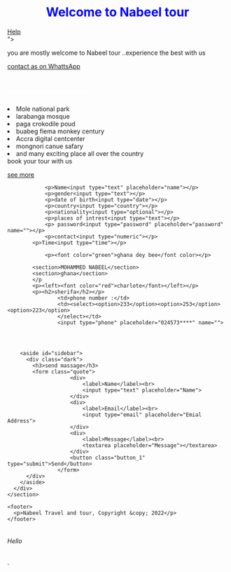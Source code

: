 <htm>
<html lang="en">
<head>
				<title>Nabeel tour</title>
				<h1><center><font color="blue">Welcome to Nabeel tour</font></center></h1>
</head>
<a href="help.html">Help</a>
<a href="youtube"></a>
<body><center></center><body> <img src="odk.jpg" alt="">"></center></body>
			<p>you are mostly welcome to Nabeel tour ..experience the best with us</p>
<p><a href="http://wa.me/233249482952"> contact as on WhattsApp</a></p>
<img src="new.jpg" alt="">
<p><cencer><h3><font color="white">places to visit includes👇</font></h3></cencer></p>
<li></font>Mole national park</li>

<li>larabanga mosque</li>
<img src="" alt="">

<li>paga crokodile poud</li>
				<li>buabeg fiema monkey century</li>
				<img src="" alt="">
				<li>Accra digital centcenter</li>
				<li>mongnori canue safary</li>
				<li>and many exciting place all over the country</li>
				<p<h6>book your tour with us</h6></p>
			<a href="nabeel.html">see more</a>
			
				
				<p>Name<input type="text" placeholder="name"></p>
				<p>gender<input type="text"></p>
				<p>date of birth<input type="date"></p>
				<p>country<input type="country"></p>
				<p>nationality<input type="optional"></p>
				<p>places of intrest<input type="text"></p>
				<p> password<input type="password" placeholder="password" name=""></p>
				<p>contact<input type="numeric"></p>
			<p>Time<input type="time"></p>
				
				<p><font color="green">ghana dey bee</font color></p>
				
			<section>MOHAMMED NABEEL</section>
			<section>ghana</section>
			</p
			<p><left><font color="red">charlote</font></left></p>
			<p><h2>sherifa</h2></p>
					<td>phone number :</td>
					<td><select><option>233</option><option>253</option><option>223</option>
					</select></td>
					<input type="phone" placeholder="024573****" name="">
					
					
					
					
		<aside id="sidebar">
          <div class="dark">
            <h3>send massage</h3>
            <form class="quote">
  						<div>
  							<label>Name</label><br>
  							<input type="text" placeholder="Name">
  						</div>
  						<div>
  							<label>Email</label><br>
  							<input type="email" placeholder="Emial Address">
  						</div>
  						<div>
  							<label>Message</label><br>
  							<textarea placeholder="Message"></textarea>
  						</div>
  						<button class="button_1" type="submit">Send</button>
					</form>
          </div>
        </aside>
      </div>
    </section>

    <footer>
      <p>Nabeel Travel and tour, Copyright &copy; 2022</p>
    </footer>
  </body>
</html>
<img src="" alt=""><h6>Hello</h6>


.
				
</body>
</html>
 
